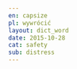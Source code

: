 ```yaml
---
en: capsize
pl: wywrócić
layout: dict_word
date: 2015-10-28
cat: safety
sub: distress
---
```


<!-- TODO: opis -->


